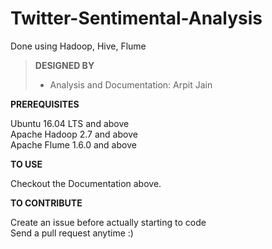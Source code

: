 # Twitter-Sentimental-Analysis
Done using Hadoop, Hive, Flume

> **DESIGNED BY**
> - Analysis and Documentation: Arpit Jain

**PREREQUISITES**

Ubuntu 16.04 LTS and above<br>
Apache Hadoop 2.7 and above<br>
Apache Flume 1.6.0 and above<br>

**TO USE**

Checkout the Documentation above.

**TO CONTRIBUTE**

Create an issue before actually starting to code<BR>
Send a pull request anytime :)<BR>
